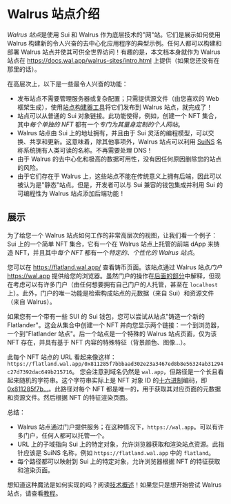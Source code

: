 # Walrus 站点介绍

*Walrus 站点*是使用 Sui 和 Walrus 作为底层技术的"网"站。它们是展示如何使用 Walrus 构建新的令人兴奋的去中心化应用程序的典型示例。任何人都可以构建和部署 Walrus 站点并使其可供全世界访问！有趣的是，本文档本身就作为 Walrus 站点在 <https://docs.wal.app/walrus-sites/intro.html> 上提供（如果您还没有在那里的话）。

在高层次上，以下是一些最令人兴奋的功能：

- 发布站点不需要管理服务器或复杂配置；只需提供源文件（由您喜欢的 Web 框架生成），使用[站点构建器工具](./overview_zh.md#the-site-builder)将它们发布到 Walrus 站点，就完成了！
- 站点可以从普通的 Sui 对象链接。此功能使得，例如，创建一个 NFT 集合，其中*每个单独的 NFT* 都有一个*专门为其量身定制的个人网站*。
- Walrus 站点由 Sui 上的地址拥有，并且由于 Sui 灵活的编程模型，可以交换、共享和更新。这意味着，除其他事项外，Walrus 站点可以利用 [SuiNS](https://suins.io/) 名称系统拥有人类可读的名称。不再需要处理 DNS！
- 由于 Walrus 的去中心化和极高的数据可用性，没有因任何原因删除您的站点的风险。
- 由于它们存在于 Walrus 上，这些站点不能在传统意义上拥有后端，因此可以被认为是"静态"站点。但是，开发者可以与 Sui 兼容的钱包集成并利用 Sui 的可编程性为 Walrus 站点添加后端功能！

## 展示

为了给您一个 Walrus 站点如何工作的非常高层次的视图，让我们看一个例子：Sui 上的一个简单 NFT 集合，它有一个在 Walrus 站点上托管的前端 dApp 来铸造 NFT，并且其中*每个 NFT* 都有一个*特定的、个性化的 Walrus 站点*。

您可以在 <https://flatland.wal.app/> 查看铸币页面。该站点通过 Walrus 站点*门户* <https://wal.app> 提供给您的浏览器。虽然门户的操作在[后面的部分](./portal_zh.md)中解释，但现在考虑可以有许多门户（由任何想要拥有自己门户的人托管，甚至在 `localhost` 上）。此外，门户的唯一功能是检索构成站点的元数据（来自 Sui）和资源文件（来自 Walrus）。

如果您有一个带有一些 SUI 的 Sui 钱包，您可以尝试从站点"铸造一个新的 Flatlander"。这会从集合中创建一个 NFT 并向您显示两个链接：一个到浏览器，一个到"Flatlander 站点"。后一个站点是一个特殊的 Walrus 站点页面，仅为该 NFT 存在，并具有基于 NFT 内容的特殊特征（背景颜色、图像...）。

此每个 NFT 站点的 URL 看起来像这样：
`https://flatland.wal.app/0x811285f7bbbaad302e23a3467ed8b8e56324ab31294c27d7392dac649b215716`。
您会注意到域名仍然是 `wal.app`，但路径是一个长且看起来随机的字符串。这个字符串实际上是 NFT 对象 ID 的[十六进制](https://simple.wikipedia.org/wiki/Hexadecimal)编码，即 [0x811285f7b...][flatlander]。此路径对每个 NFT 都是唯一的，用于获取其对应页面的元数据和资源文件。然后根据 NFT 的特征渲染页面。

总结：

- Walrus 站点通过门户提供服务；在这种情况下，`https://wal.app`。可以有许多门户，任何人都可以托管一个。
- URL 上的子域指向 Sui 上的特定对象，允许浏览器获取和渲染站点资源。此指针应该是 SuiNS 名称，例如 `https://flatland.wal.app` 中的 `flatland`。
- 每个路径都可以映射到 Sui 上的特定对象，允许浏览器根据 NFT 的特征获取和渲染页面。

想知道这种魔法是如何实现的吗？阅读[技术概述](./overview_zh.md)！如果您只是想开始尝试 Walrus 站点，请查看[教程](./tutorial_zh.md)。

[flatlander]: https://suiscan.xyz/mainnet/object/0x811285f7bbbaad302e23a3467ed8b8e56324ab31294c27d7392dac649b215716